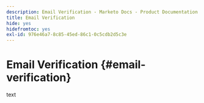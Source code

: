 ```yaml
---
description: Email Verification - Marketo Docs - Product Documentation
title: Email Verification
hide: yes
hidefromtoc: yes
exl-id: 976e46a7-8c85-45ed-86c1-0c5cdb2d5c3e
---
```

# Email Verification {#email-verification}

text